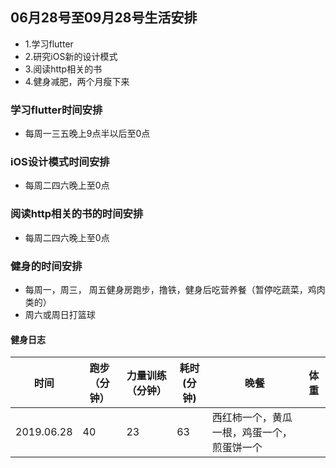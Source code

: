## 06月28号至09月28号生活安排
- 1.学习flutter
- 2.研究iOS新的设计模式
- 3.阅读http相关的书
- 4.健身减肥，两个月瘦下来

### 学习flutter时间安排
- 每周一三五晚上9点半以后至0点

### iOS设计模式时间安排
- 每周二四六晚上至0点

### 阅读http相关的书的时间安排
- 每周二四六晚上至0点

### 健身的时间安排
	
-  每周一，周三， 周五健身房跑步，撸铁，健身后吃营养餐（暂停吃蔬菜，鸡肉类的）
-  周六或周日打篮球

#### 健身日志

| 时间 | 跑步（分钟） | 力量训练（分钟） | 耗时(分钟) | 晚餐 |  体重 |
| ------ | ------ | ------ | ------ | ------| ------ |
| 2019.06.28 | 40 | 23 | 63 | 西红柿一个，黄瓜一根，鸡蛋一个，煎蛋饼一个 |

